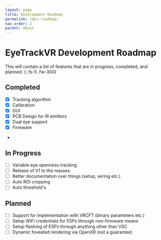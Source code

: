 ```yaml
---
layout: page
title: Development Roadmap
permalink: /dev-roadmap/
nav_order: 2
parent: About
---
```



# EyeTrackVR Development Roadmap

This will contain a list of features that are in progress, completed, and planned.
{:.fs-5 .fw-300}

## Completed

- [x] Tracking algorithm
- [x] Calibration
- [x] GUI
- [X] PCB Design for IR emitters
- [X] Dual eye support
- [X] Firmware
- 
## In Progress


- [ ] Variable eye openness tracking
- [ ] Release of V1 to the masses
- [ ] Better documentation over things (setup, wiring etc.)
- [ ] Auto ROI cropping
- [ ] Auto threshold's

## Planned

- [ ] Support for implementation with VRCFT (binary parameters etc.)
- [ ] Setup WiFi credentials for ESPs through non-firmware means
- [ ] Setup flashing of ESPs through anything other than VSC
- [ ] Dynamic foveated rendering via OpenXR (not a guarantee)
